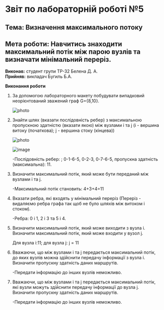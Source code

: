 # Звіт по лабораторній роботі №5

## Тема: Визначення максимального потоку

## Мета роботи: Навчитись знаходити максимальний потік між парою вузлів та визначати мінімальний переріз.

**Виконав:** студент групи ТР-32 Белена Д. А. </br>
**Прийняв:** викладач Бугиль Б.А.

**Виконання роботи**

1. За допомогою лабораторного макету побудувати випадковий неорієнтований зважений граф G={8,10}.
  
    ![photo](https://graphonline.ru/tmp/saved/xs/xsCvRyEGxtSBNfjq.png)
    
2. Знайти шлях (вказати послідовність ребер) з максимальною пропускною здатністю (вказати якою) між вузлами i та j (i - вершина витоку (початкова); j - вершина стоку (кінцева))

   ![photo](https://graphonline.ru/tmp/saved/kM/kMKiGbWnWvVyYBEz.png)  
   
   ![image](https://user-images.githubusercontent.com/48298288/119276531-5de38080-bc23-11eb-93f9-1a5be0683922.png)

    -Послідовність ребер: ; 0-1-6-5, 0-2-3, 0-7-6-5, пропускна здатність (максимальна): 11.
    
3. Визначити максимальний потік, який може бути переданий між вузлами i та j.

    -Максимальний потік становить: 4+3+4=11
    
4. Вказати ребра, які входять у мінімальний переріз (Переріз - видаляємо ребра графа так щоб не було шляхів між витоком і стоком).

    -Ребра: 0 і 1, 2 і 3 та 5 і 4.
    
5.  Визначити максимальний потік, який може виходити з вузла i. Визначити максимальний потік, який може входити у вузол j.

    Для вузла і:11; для вузла j: j = 11

6.  Вважаючи, що між вузлами i та j передається максимальний потік, до яких вузлів можна здійснити передачу інформації з вузла і. Визначити пропускну здатність даних маршрутів.

    -Передати інформацію до інших вузлів неможливо.
    
7. Вважаючи, що між вузлами i та j передається максимальний потік, які вузли можуть здійснити передачу інформації до вузла j. Визначити пропускну здатність даних маршрутів.

    -Передати інформацію до інших вузлів неможливо.
